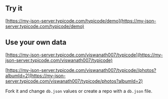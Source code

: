 ## Try it

[https://my-json-server.typicode.com/typicode/demo](https://my-json-server.typicode.com/typicode/demo)

## Use your own data
[https://my-json-server.typicode.com/viswanath007/typicode](https://my-json-server.typicode.com/viswanath007/typicode)

[https://my-json-server.typicode.com/viswanath007/typicode//photos?albumId=2](https://my-json-server.typicode.com/viswanath007/typicode/photos?albumId=2)

Fork it and change `db.json` values or create a repo with a `db.json` file.

